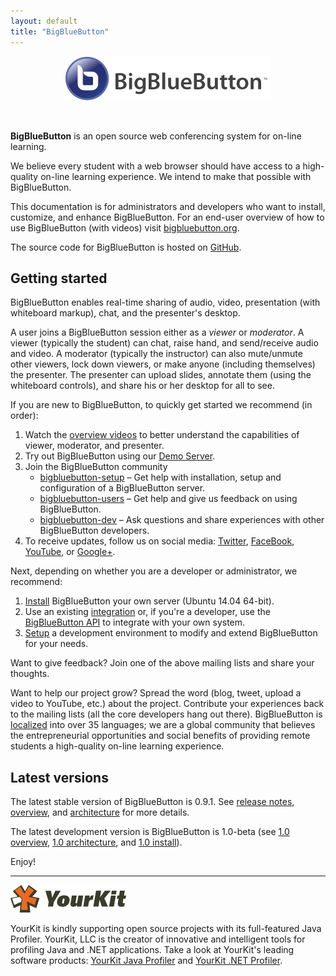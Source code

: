 ```yaml
---
layout: default
title: "BigBlueButton"
---
```


<p align="center">
  <img src="/images/logo.png"/>
</p><br>

**BigBlueButton** is an open source web conferencing system for on-line learning.  

We believe every student with a web browser should have access to a high-quality on-line learning experience.  We intend to make that possible with BigBlueButton.

This documentation is for administrators and developers who want to install, customize, and enhance BigBlueButton. For an end-user overview of how to use BigBlueButton (with videos) visit [bigbluebutton.org](http://bigbluebutton.org). 

The source code for BigBlueButton is hosted on [GitHub](http://github.com/bigbluebutton/bigbluebutton).

## Getting started

BigBlueButton enables real-time sharing of audio, video, presentation (with whiteboard markup), chat, and the presenter's desktop.  

A user joins a BigBlueButton session either as a _viewer_ or _moderator_.  A viewer (typically the student) can chat, raise hand, and send/receive audio and video.  A moderator (typically the instructor) can also mute/unmute other viewers, lock down viewers, or make anyone (including themselves) the presenter.  The presenter can upload slides, annotate them (using the whiteboard controls), and share his or her desktop for all to see.

If you are new to BigBlueButton, to quickly get started we recommend (in order): 

  1. Watch the [overview videos](http://bigbluebutton.org/videos) to better understand the capabilities of viewer, moderator, and presenter.
  1. Try out BigBlueButton using our [Demo Server](http://demo.bigbluebutton.org/). 
  1. Join the BigBlueButton community 
     * [bigbluebutton-setup](https://groups.google.com/forum/#!forum/bigbluebutton-setup) – Get help with installation, setup and configuration of a BigBlueButton server.
     * [bigbluebutton-users](https://groups.google.com/forum/#!forum/bigbluebutton-users) – Get help and give us feedback on using BigBlueButton.
     * [bigbluebutton-dev](https://groups.google.com/forum/#!forum/bigbluebutton-dev) – Ask questions and share experiences with other BigBlueButton developers.  
  1. To receive updates, follow us on social media: [Twitter](https://twitter.com/bigbluebutton), [FaceBook](https://www.facebook.com/bigbluebutton), [YouTube](https://www.youtube.com/user/bigbluebuttonshare), or [Google+](https://plus.google.com/+bigbluebutton).  
      
Next, depending on whether you are a developer or administrator, we recommend:

  1. [Install](/install/install.html) BigBlueButton your own server (Ubuntu 14.04 64-bit).
  1. Use an existing [integration](http://bigbluebutton.org/open-source-integrations/) or, if you're a developer, use the [BigBlueButton API](/dev/api.html) to integrate with your own system.
  1. [Setup](/dev/setup.html) a development environment to modify and extend BigBlueButton for your needs.

Want to give feedback?  Join one of the above mailing lists and share your thoughts.  

Want to help our project grow?  Spread the word (blog, tweet, upload a video to YouTube, etc.) about the project.  Contribute your experiences back to the mailing lists (all the core developers hang out there).  BigBlueButton is [localized](/dev/localization.html) into over 35 languages; we are a global community that believes the entrepreneurial opportunities and social benefits of providing remote students a high-quality on-line learning experience.


## Latest versions

The latest stable version of BigBlueButton is 0.9.1. See [release notes](/support/release-notes.html), [overview](/overview/09overview.html), and [architecture](/overview/architecture.html) for more details.  

The latest development version is BigBlueButton is 1.0-beta (see [1.0 overview](1.0/10overview.html), [1.0 architecture](/1.0/10architecture.html), and [1.0 install](1.0/10install.html)).

Enjoy!

---

![yourkit](/images/yourkit.png)

YourKit is kindly supporting open source projects with its full-featured Java Profiler. YourKit, LLC is the creator of innovative and intelligent tools for profiling Java and .NET applications. Take a look at YourKit's leading software products: [YourKit Java Profiler](https://www.yourkit.com/java/profiler/index.jsp) and [YourKit .NET Profiler](https://www.yourkit.com/.net/profiler/index.jsp).

